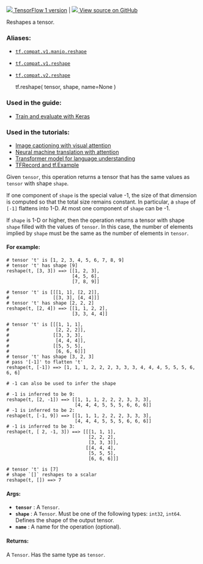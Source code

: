 [ ![](https://tensorflow.google.cn/images/tf_logo_32px.png) TensorFlow 1
version](/versions/r1.15/api_docs/python/tf/reshape) |  [
![](https://tensorflow.google.cn/images/GitHub-Mark-32px.png) View source on
GitHub
](https://github.com/tensorflow/tensorflow/blob/r2.0/tensorflow/python/ops/array_ops.py#L59-L133)  
  
  
Reshapes a tensor.

### Aliases:

  * [`tf.compat.v1.manip.reshape`](/api_docs/python/tf/reshape)
  * [`tf.compat.v1.reshape`](/api_docs/python/tf/reshape)
  * [`tf.compat.v2.reshape`](/api_docs/python/tf/reshape)

    
    
    tf.reshape(
        tensor,
        shape,
        name=None
    )
    

### Used in the guide:

  * [Train and evaluate with Keras](https://tensorflow.google.cn/guide/keras/train_and_evaluate)

### Used in the tutorials:

  * [Image captioning with visual attention](https://tensorflow.google.cn/tutorials/text/image_captioning)
  * [Neural machine translation with attention](https://tensorflow.google.cn/tutorials/text/nmt_with_attention)
  * [Transformer model for language understanding](https://tensorflow.google.cn/tutorials/text/transformer)
  * [TFRecord and tf.Example](https://tensorflow.google.cn/tutorials/load_data/tfrecord)

Given `tensor`, this operation returns a tensor that has the same values as
`tensor` with shape `shape`.

If one component of `shape` is the special value -1, the size of that
dimension is computed so that the total size remains constant. In particular,
a `shape` of `[-1]` flattens into 1-D. At most one component of `shape` can be
-1.

If `shape` is 1-D or higher, then the operation returns a tensor with shape
`shape` filled with the values of `tensor`. In this case, the number of
elements implied by `shape` must be the same as the number of elements in
`tensor`.

#### For example:

    
    
    # tensor 't' is [1, 2, 3, 4, 5, 6, 7, 8, 9]
    # tensor 't' has shape [9]
    reshape(t, [3, 3]) ==> [[1, 2, 3],
                            [4, 5, 6],
                            [7, 8, 9]]
    
    # tensor 't' is [[[1, 1], [2, 2]],
    #                [[3, 3], [4, 4]]]
    # tensor 't' has shape [2, 2, 2]
    reshape(t, [2, 4]) ==> [[1, 1, 2, 2],
                            [3, 3, 4, 4]]
    
    # tensor 't' is [[[1, 1, 1],
    #                 [2, 2, 2]],
    #                [[3, 3, 3],
    #                 [4, 4, 4]],
    #                [[5, 5, 5],
    #                 [6, 6, 6]]]
    # tensor 't' has shape [3, 2, 3]
    # pass '[-1]' to flatten 't'
    reshape(t, [-1]) ==> [1, 1, 1, 2, 2, 2, 3, 3, 3, 4, 4, 4, 5, 5, 5, 6, 6, 6]
    
    # -1 can also be used to infer the shape
    
    # -1 is inferred to be 9:
    reshape(t, [2, -1]) ==> [[1, 1, 1, 2, 2, 2, 3, 3, 3],
                             [4, 4, 4, 5, 5, 5, 6, 6, 6]]
    # -1 is inferred to be 2:
    reshape(t, [-1, 9]) ==> [[1, 1, 1, 2, 2, 2, 3, 3, 3],
                             [4, 4, 4, 5, 5, 5, 6, 6, 6]]
    # -1 is inferred to be 3:
    reshape(t, [ 2, -1, 3]) ==> [[[1, 1, 1],
                                  [2, 2, 2],
                                  [3, 3, 3]],
                                 [[4, 4, 4],
                                  [5, 5, 5],
                                  [6, 6, 6]]]
    
    # tensor 't' is [7]
    # shape `[]` reshapes to a scalar
    reshape(t, []) ==> 7
    

#### Args:

  * **`tensor`** : A `Tensor`.
  * **`shape`** : A `Tensor`. Must be one of the following types: `int32`, `int64`. Defines the shape of the output tensor.
  * **`name`** : A name for the operation (optional).

#### Returns:

A `Tensor`. Has the same type as `tensor`.

